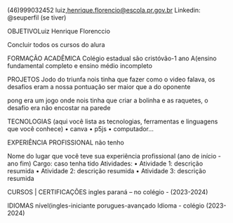 (46)999032452
luiz,henrique.florencio@escola.pr.gov.br
Linkedin: @seuperfil (se tiver)


OBJETIVOLuiz Henrique Florenccio

Concluir todos os cursos do alura

FORMAÇÃO ACADÊMICA
Colégio estadual são cristóvão-1 ano A(ensino fundamental completo e ensino médio incompleto


PROJETOS 
Jodo do triunfa
nois tinha que fazer como o video falava, os desafios eram a nossa pontuação ser maior que a do oponente

pong
era um jogo onde nois tinha que criar a bolinha e as raquetes, o desafio era não encostar na parede



TECNOLOGIAS (aqui você lista as tecnologias, ferramentas e linguagens que você conhece)
    • canva
    • p5js
    • computador…


EXPERIÊNCIA PROFISSIONAL
não tenho 

Nome do lugar que você teve sua experiência profissional (ano de início - ano fim)
Cargo: caso tenha tido
Atividades:
    • Atividade 1: descrição resumida
    • Atividade 2: descrição resumida
    • Atividade 3: descrição resumida

CURSOS | CERTIFICAÇÕES
ingles paraná – no colégio - (2023-2024)

IDIOMAS
nível(ingles-iniciante
porugues-avançado
Idioma - colégio (2023-2024)
